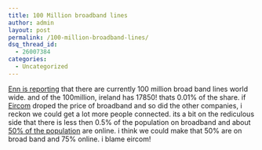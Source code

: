 ```yaml
---
title: 100 Million broadband lines
author: admin
layout: post
permalink: /100-million-broadband-lines/
dsq_thread_id:
  - 26007384
categories:
  - Uncategorized
---
```

[Enn is reporting][1] that there are currently 100 million broad band lines world wide. and of the 100million, ireland has 17850! thats 0.01% of the share. if [Eircom][2] droped the price of broadband and so did the other companies, i reckon we could get a lot more people connected. its a bit on the rediculous side that there is less then 0.5% of the population on broadband and about [50% of the population][3] are online. i think we could make that 50% are on broad band and 75% online. i blame eircom!

 [1]: http://www.enn.ie/frontpage/news-9386175.html
 [2]: http://www.eircom.ie
 [3]: http://blog.lotas-smartman.net/archives/000939.php